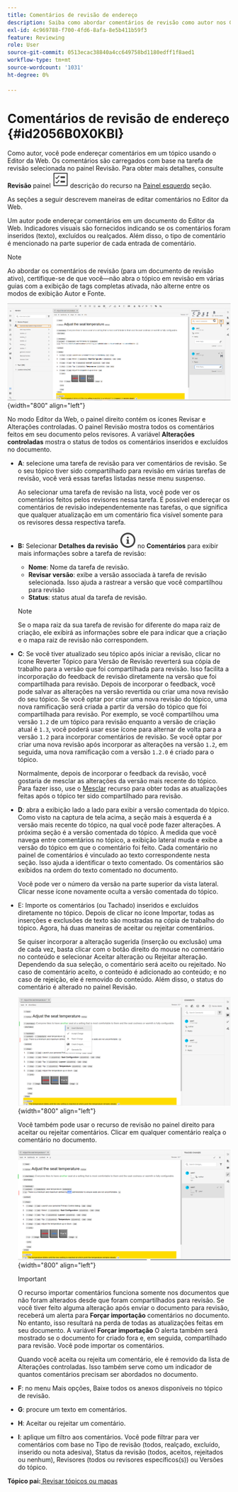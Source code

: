 ```yaml
---
title: Comentários de revisão de endereço
description: Saiba como abordar comentários de revisão como autor nos Guias do AEM. Descubra como um autor pode editar, filtrar, aceitar ou rejeitar comentários em um documento.
exl-id: 4c969788-f700-4fd6-8afa-8e5b411b59f3
feature: Reviewing
role: User
source-git-commit: 0513ecac38840a4cc649758bd1180edff1f8aed1
workflow-type: tm+mt
source-wordcount: '1031'
ht-degree: 0%

---
```


# Comentários de revisão de endereço {#id2056B0X0KBI}


Como autor, você pode endereçar comentários em um tópico usando o Editor da Web. Os comentários são carregados com base na tarefa de revisão selecionada no painel Revisão. Para obter mais detalhes, consulte **Revisão** painel ![](images/active-review-tasklist-icon.svg) descrição do recurso na [Painel esquerdo](../user-guide/web-editor-features.md#id2051EA0M0HS) seção.

As seções a seguir descrevem maneiras de editar comentários no Editor da Web.

Um autor pode endereçar comentários em um documento do Editor da Web. Indicadores visuais são fornecidos indicando se os comentários foram inseridos \(texto\), excluídos ou realçados. Além disso, o tipo de comentário é mencionado na parte superior de cada entrada de comentário.

>[!NOTE]
>
> Ao abordar os comentários de revisão \(para um documento de revisão ativo\), certifique-se de que você—não abra o tópico em revisão em várias guias com a exibição de tags completas ativada, não alterne entre os modos de exibição Autor e Fonte.

![](images/comments-page-web-editor_cs.png){width="800" align="left"}

No modo Editor da Web, o painel direito contém os ícones Revisar e Alterações controladas. O painel Revisão mostra todos os comentários feitos em seu documento pelos revisores. A variável **Alterações controladas** mostra o status de todos os comentários inseridos e excluídos no documento.

- **A**: selecione uma tarefa de revisão para ver comentários de revisão. Se o seu tópico tiver sido compartilhado para revisão em várias tarefas de revisão, você verá essas tarefas listadas nesse menu suspenso.

  Ao selecionar uma tarefa de revisão na lista, você pode ver os comentários feitos pelos revisores nessa tarefa. É possível endereçar os comentários de revisão independentemente nas tarefas, o que significa que qualquer atualização em um comentário fica visível somente para os revisores dessa respectiva tarefa.

- **B:**  Selecionar **Detalhes da revisão** ![](images/active-review-info-icon.svg) no **Comentários** para exibir mais informações sobre a tarefa de revisão:

   - **Nome**: Nome da tarefa de revisão.
   - **Revisar versão**: exibe a versão associada à tarefa de revisão selecionada. Isso ajuda a rastrear a versão que você compartilhou para revisão
   - **Status**: status atual da tarefa de revisão.

  >[!NOTE]
  >
  > Se o mapa raiz da sua tarefa de revisão for diferente do mapa raiz de criação, ele exibirá as informações sobre ele para indicar que a criação e o mapa raiz de revisão não correspondem.

- **C**: Se você tiver atualizado seu tópico após iniciar a revisão, clicar no ícone Reverter Tópico para Versão de Revisão reverterá sua cópia de trabalho para a versão que foi compartilhada para revisão. Isso facilita a incorporação do feedback de revisão diretamente na versão que foi compartilhada para revisão. Depois de incorporar o feedback, você pode salvar as alterações na versão revertida ou criar uma nova revisão do seu tópico. Se você optar por criar uma nova revisão do tópico, uma nova ramificação será criada a partir da versão do tópico que foi compartilhada para revisão. Por exemplo, se você compartilhou uma versão `1.2` de um tópico para revisão enquanto a versão de criação atual é `1.3`, você poderá usar esse ícone para alternar de volta para a versão `1.2` para incorporar comentários de revisão. Se você optar por criar uma nova revisão após incorporar as alterações na versão `1.2`, em seguida, uma nova ramificação com a versão `1.2.0` é criado para o tópico.

  Normalmente, depois de incorporar o feedback da revisão, você gostaria de mesclar as alterações da versão mais recente do tópico. Para fazer isso, use o [Mesclar](web-editor-features.md#id205DF04E0HS) recurso para obter todas as atualizações feitas após o tópico ter sido compartilhado para revisão.

- **D**: abra a exibição lado a lado para exibir a versão comentada do tópico. Como visto na captura de tela acima, a seção mais à esquerda é a versão mais recente do tópico, na qual você pode fazer alterações. A próxima seção é a versão comentada do tópico. À medida que você navega entre comentários no tópico, a exibição lateral muda e exibe a versão do tópico em que o comentário foi feito. Cada comentário no painel de comentários é vinculado ao texto correspondente nesta seção. Isso ajuda a identificar o texto comentado. Os comentários são exibidos na ordem do texto comentado no documento.

  Você pode ver o número da versão na parte superior da vista lateral. Clicar nesse ícone novamente oculta a versão comentada do tópico.

- E: Importe os comentários \(ou Tachado\) inseridos e excluídos diretamente no tópico. Depois de clicar no ícone Importar, todas as inserções e exclusões de texto são mostradas na cópia de trabalho do tópico. Agora, há duas maneiras de aceitar ou rejeitar comentários.

  Se quiser incorporar a alteração sugerida \(inserção ou exclusão\) uma de cada vez, basta clicar com o botão direito do mouse no comentário no conteúdo e selecionar Aceitar alteração ou Rejeitar alteração. Dependendo da sua seleção, o comentário será aceito ou rejeitado. No caso de comentário aceito, o conteúdo é adicionado ao conteúdo; e no caso de rejeição, ele é removido do conteúdo. Além disso, o status do comentário é alterado no painel Revisão.

  ![](images/import-comment-accept-web-editor_cs.png){width="800" align="left"}

  Você também pode usar o recurso de revisão no painel direito para aceitar ou rejeitar comentários. Clicar em qualquer comentário realça o comentário no documento.

  ![](images/changes-tab_cs.png){width="800" align="left"}

  >[!IMPORTANT]
  >
  > O recurso importar comentários funciona somente nos documentos que não foram alterados desde que foram compartilhados para revisão. Se você tiver feito alguma alteração após enviar o documento para revisão, receberá um alerta para **Forçar importação** comentários no documento. No entanto, isso resultará na perda de todas as atualizações feitas em seu documento. A variável **Forçar importação** O alerta também será mostrado se o documento for criado fora e, em seguida, compartilhado para revisão. Você pode importar os comentários.

  Quando você aceita ou rejeita um comentário, ele é removido da lista de Alterações controladas. Isso também serve como um indicador de quantos comentários precisam ser abordados no documento.

- **F**: no menu Mais opções, Baixe todos os anexos disponíveis no tópico de revisão.
- **G**: procure um texto em comentários.
- **H**: Aceitar ou rejeitar um comentário.

- **I**: aplique um filtro aos comentários. Você pode filtrar para ver comentários com base no Tipo de revisão \(todos, realçado, excluído, inserido ou nota adesiva\), Status da revisão \(todos, aceitos, rejeitados ou nenhum\), Revisores \(todos ou revisores específicos\(s\)\) ou Versões do tópico.


**Tópico pai:**[ Revisar tópicos ou mapas](review.md)

